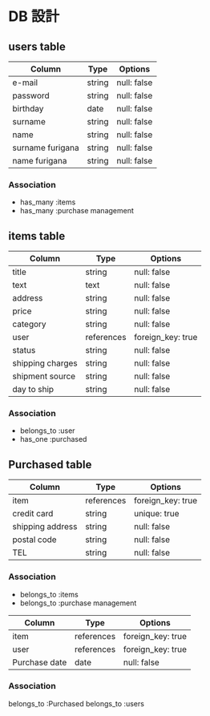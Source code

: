 
# DB 設計

## users table

| Column             | Type                | Options          |
|--------------------|---------------------|------------------|
| e-mail             | string              | null: false      |
| password           | string              | null: false      |
| birthday           | date                | null: false      |
| surname            | string              | null: false      |
| name               | string              | null: false      |
| surname furigana   | string              | null: false      |
| name furigana      | string              | null: false      |

### Association

* has_many :items
* has_many :purchase management

## items table

| Column           | Type       | Options           |
|------------------|------------|-------------------|
| title            | string     | null: false       |
| text             | text       | null: false       |
| address          | string     | null: false       |
| price            | string     | null: false       |
| category         | string     | null: false       |
| user             | references | foreign_key: true |
| status           | string     | null: false       |
| shipping charges | string     | null: false       |
| shipment source  | string     | null: false       |
| day to ship      | string     | null: false       |


### Association

- belongs_to :user
- has_one :purchased

 ## Purchased table

| Column           | Type       | Options           |
|------------------|------------|-------------------|
| item             | references | foreign_key: true |
| credit card      | string     | unique: true      |
| shipping address | string     | null: false       |
| postal code      | string     | null: false       |
| TEL              | string     | null: false       |

### Association

- belongs_to :items
- belongs_to :purchase management

| Column           | Type       | Options           |
|------------------|------------|-------------------|
| item             | references | foreign_key: true |
| user             | references | foreign_key: true |
| Purchase date    | date       | null: false       |

### Association

belongs_to :Purchased
belongs_to :users


